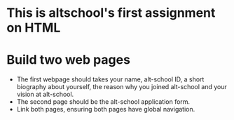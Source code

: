 # This is altschool's first assignment on HTML

# Build two web pages

+ The first webpage should takes your name, alt-school ID, a short biography about yourself, the reason why you joined alt-school and your vision at alt-school.
+ The second page should be the alt-school application form.
+ Link both pages, ensuring both pages have global navigation.